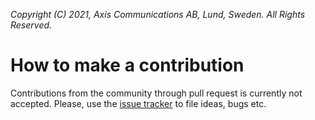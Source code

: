 *Copyright (C) 2021, Axis Communications AB, Lund, Sweden. All Rights Reserved.*

# How to make a contribution

Contributions from the community through pull request is currently not accepted.
Please, use the [issue tracker](https://github.com/AxisCommunications/signed-video-framework/issues) to file ideas, bugs etc.
